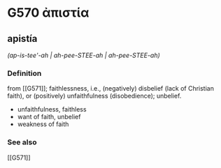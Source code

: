 # G570 ἀπιστία

## apistía

_(ap-is-tee'-ah | ah-pee-STEE-ah | ah-pee-STEE-ah)_

### Definition

from [[G571]]; faithlessness, i.e., (negatively) disbelief (lack of Christian faith), or (positively) unfaithfulness (disobedience); unbelief.

- unfaithfulness, faithless
- want of faith, unbelief
- weakness of faith

### See also

[[G571]]

